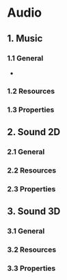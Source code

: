 # Audio

## 1. Music

### 1.1 General

- 

### 1.2 Resources

### 1.3 Properties

## 2. Sound 2D

### 2.1 General

### 2.2 Resources

### 2.3 Properties

## 3. Sound 3D

### 3.1 General

### 3.2 Resources

### 3.3 Properties